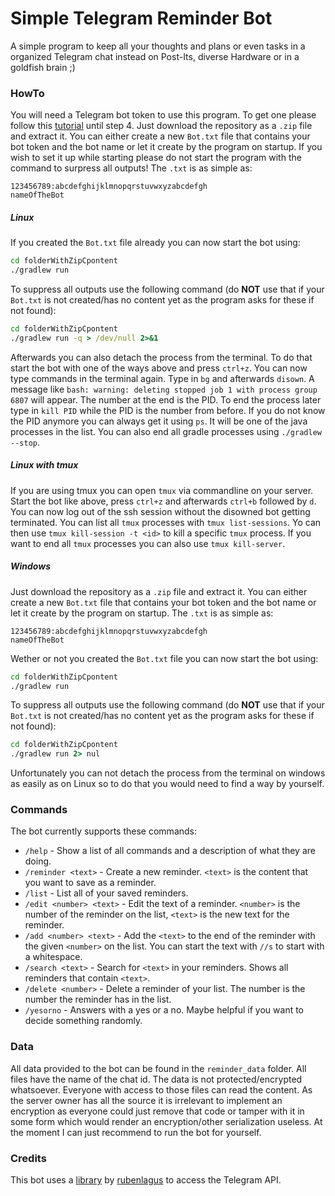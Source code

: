 # Simple Telegram Reminder Bot

A simple program to keep all your thoughts and plans or even tasks in a organized Telegram chat instead on Post-Its, diverse Hardware or in a goldfish brain ;)

### HowTo
You will need a Telegram bot token to use this program. To get one please follow this [tutorial](https://www.sohamkamani.com/blog/2016/09/21/making-a-Telegram-bot/) until step 4.
Just download the repository as a `.zip` file and extract it.
You can either create a new `Bot.txt` file that contains your bot token and the bot name or let it create by the program on startup. If you wish to set it up while starting please do not start the program with the command to surpress all outputs! The `.txt` is as simple as:
```
123456789:abcdefghijklmnopqrstuvwxyzabcdefgh
nameOfTheBot
```

##### Linux
If you created the `Bot.txt` file already you can now start the bot using:
```cmd
cd folderWithZipCpontent
./gradlew run
```
To suppress all outputs use the following command (do **NOT** use that if your `Bot.txt` is not created/has no content yet as the program asks for these if not found):
```cmd
cd folderWithZipCpontent
./gradlew run -q > /dev/null 2>&1
```
Afterwards you can also detach the process from the terminal. To do that start the bot with one of the ways above and press `ctrl+z`. You can now type commands in the terminal again.
Type in `bg` and afterwards `disown`. A message like `bash: warning: deleting stopped job 1 with process group 6807` will appear. The number at the end is the PID. To end the process later type in `kill PID` while the PID is the number from before. If you do not know the PID anymore you can always get it using `ps`. It will be one of the java processes in the list. You can also end all gradle processes using `./gradlew --stop`.

##### Linux with tmux
If you are using tmux you can open `tmux` via commandline on your server. Start the bot like above, press `ctrl+z` and afterwards `ctrl+b` followed by `d`. You can now log out of the ssh session without the disowned bot getting terminated.
You can list all `tmux` processes with `tmux list-sessions`. Yo can then use `tmux kill-session -t <id>` to kill a specific `tmux` process. If you want to end all `tmux` processes you can also use `tmux kill-server`. 

##### Windows
Just download the repository as a `.zip` file and extract it.
You can either create a new `Bot.txt` file that contains your bot token and the bot name or let it create by the program on startup. The `.txt` is as simple as:
```
123456789:abcdefghijklmnopqrstuvwxyzabcdefgh
nameOfTheBot
```
Wether or not you created the `Bot.txt` file you can now start the bot using:
```cmd
cd folderWithZipCpontent
./gradlew run
```
To suppress all outputs use the following command (do **NOT** use that if your `Bot.txt` is not created/has no content yet as the program asks for these if not found):
```cmd
cd folderWithZipCpontent
./gradlew run 2> nul
```
Unfortunately you can not detach the process from the terminal on windows as easily as on Linux so to do that you would need to find a way by yourself.

### Commands
The bot currently supports these commands:
* `/help` - Show a list of all commands and a description of what they are doing.
* `/reminder <text>` - Create a new reminder. `<text>` is the content that you want to save as a reminder.
* `/list` - List all of your saved reminders.
* `/edit <number> <text>` - Edit the text of a reminder. `<number>` is the number of the reminder on the list, `<text>` is the new text for the reminder.
* `/add <number> <text>` - Add the `<text>` to the end of the reminder with the given `<number>` on the list. You can start the text with `//s` to start with a whitespace. 
* `/search <text>` - Search for `<text>` in your reminders. Shows all reminders that contain `<text>`.
* `/delete <number>` - Delete a reminder of your list. The number is the number the reminder has in the list.
* `/yesorno` - Answers with a yes or a no. Maybe helpful if you want to decide something randomly.

### Data
All data provided to the bot can be found in the `reminder_data` folder. All files have the name of the chat id.
The data is not protected/encrypted whatsoever. Everyone with access to those files can read the content. As the server owner has all the source it is irrelevant to implement an encryption as everyone could just remove that code or tamper with it in some form which would render an encryption/other serialization useless.
At the moment I can just recommend to run the bot for yourself.

### Credits
This bot uses a [library](https://github.com/rubenlagus/TelegramBots) by [rubenlagus](https://github.com/rubenlagus) to access the Telegram API.